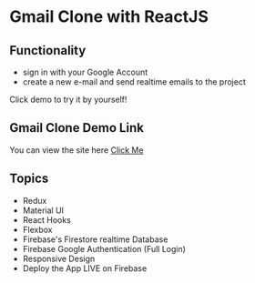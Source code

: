 # Gmail Clone with ReactJS

## Functionality

- sign in with your Google Account
- create a new e-mail and send realtime emails to the project

Click demo to try it by yourself!

## Gmail Clone Demo Link

You can view the site here
[Click Me](https://gmaiil-clone-v1.web.app/)

## Topics

- Redux
- Material UI
- React Hooks
- Flexbox
- Firebase's Firestore realtime Database
- Firebase Google Authentication (Full Login)
- Responsive Design
- Deploy the App LIVE on Firebase

